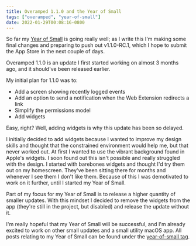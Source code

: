 ```yaml
---
title: Overamped 1.1.0 and the Year of Small
tags: ["overamped", "year-of-small"]
date: 2022-01-29T00:08:16-0800
---
```


So far my [Year of Small](/posts/year-of-small) is going really well; as I write this I'm making some final changes and preparing to push out v1.1.0-RC.1, which I hope to submit the App Store in the next couple of days.

Overamped 1.1.0 is an update I first started working on almost 3 months ago, and it should've been released earlier.

My initial plan for 1.1.0 was to:

- Add a screen showing recently logged events
- Add an option to send a notification when the Web Extension redirects a link
- Simplify the permissions model
- Add widgets

Easy, right? Well, adding widgets is why this update has been so delayed.

<!-- more -->

I initially decided to add widgets because I wanted to improve my design skills and thought that the constrained environment would help me, but that never worked out. At first I wanted to use the vibrant background found in Apple's widgets. I soon found out this isn't possible and really struggled with the design. I started with barebones widgets and thought I'd try them out on my homescreen. They've been sitting there for months and whenever I see them I don't like them. Because of this I was demotivated to work on it further, until I started my Year of Small.

Part of my focus for my Year of Small is to release a higher quantity of smaller updates. With this mindset I decided to remove the widgets from the app (they're still in the project, but disabled) and release the update without it.

I'm really hopeful that my Year of Small will be successful, and I'm already excited to work on other small updates and a small utility macOS app. All posts relating to my Year of Small can be found under the [year-of-small tag](/tags/year-of-small).
